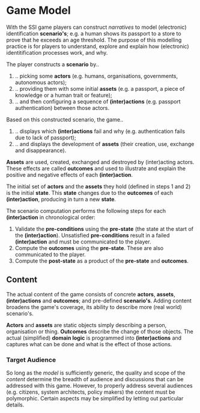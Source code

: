 # Game Model
With the SSI game players can construct _narratives_ to model (electronic) identification **scenario's**; e.g. a human shows its passport to a store to prove that he exceeds an age threshold. The purpose of this modelling practice is for players to understand, explore and explain how (electronic) identitification processes work, and why.

The player constructs a **scenario** by..
1. .. picking some **actors** (e.g. humans, organisations, governments, autonomous actors);
2. .. providing them with some initial **assets** (e.g. a passport, a piece of knowledge or a human trait or feature);
3. .. and then configuring a sequence of **(inter)actions** (e.g. passport authentication) between those actors. 

Based on this constructed scenario, the game..
1. .. displays which **(inter)actions** fail and why (e.g. authentication fails due to lack of passport);
2. .. and displays the development of **assets** (their creation, use, exchange and disappearance).

**Assets** are used, created, exchanged and destroyed by (inter)acting actors. These effects are called **outcomes** and used to illustrate and explain the positive and negative effects of each **(inter)action**. 

The initial set of **actors** and the **assets** they hold (defined in steps 1 and 2) is the initial **state**. This **state** changes due to the **outcomes** of each **(inter)action**, producing in turn a new **state**.

The scenario computation performs the following steps for each **(inter)action** in chronological order:
1. Validate the **pre-conditions** using the **pre-state** (the state at the start of the **(inter)action**). Unsatisfied **pre-conditions** result in a failed **(inter)action** and must be communicated to the player. 
2. Compute the **outcomes** using the **pre-state**. These are also communicated to the player.
3. Compute the **post-state** as a product of the **pre-state** and **outcomes**.

## Content
The actual content of the game consists of concrete **actors**, **assets**, **(inter)actions** and **outcomes**; and pre-defined **scenario's**. Adding content broadens the game's coverage, its ability to describe more (real world) scenario's. 

**Actors** and **assets** are static objects simply describing a person, organisation or thing. **Outcomes** describe the change of those objects. The actual (simplified) **domain logic** is programmed into **(inter)actions** and captures what can be done and what is the effect of those actions.

### Target Audience
So long as the _model_ is sufficiently generic, the quality and scope of the _content_ determine the breadth of audience and discussions that can be addressed with this game. However, to properly address several audiences (e.g. citizens, system architects, policy makers) the content must be polymorphic. Certain aspects may be simplified by letting out particular details. 
